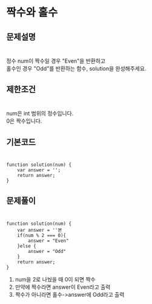 #
<h1>짝수와 홀수


<h2>문제설명

#
정수 num이 짝수일 경우 "Even"을 반환하고 
<br>홀수인 경우 "Odd"를 반환하는 함수, solution을 완성해주세요.


<h2>제한조건

#
num은 int 범위의 정수입니다.<br>
0은 짝수입니다.


<h2>기본코드

#
    function solution(num) {
        var answer = '';
        return answer;
    }

<h2>문제풀이

#
    function solution(num) {
        var answer = ''본
        if(num % 2 === 0){
            answer = "Even"
        }else {
            answer = "Odd"
        }
        return answer;
    }
1. num을 2로 나눴을 때 0이 되면 짝수<br>
2. 만약에 짝수라면 answer이 Even라고 출력<br>
3. 짝수가 아니라면 홀수->answer에 Odd라고 출력
